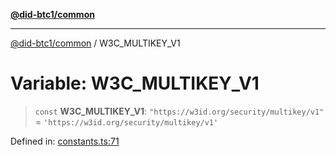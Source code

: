 [**@did-btc1/common**](../README.md)

***

[@did-btc1/common](../globals.md) / W3C\_MULTIKEY\_V1

# Variable: W3C\_MULTIKEY\_V1

> `const` **W3C\_MULTIKEY\_V1**: `"https://w3id.org/security/multikey/v1"` = `'https://w3id.org/security/multikey/v1'`

Defined in: [constants.ts:71](https://github.com/dcdpr/did-btc1-js/blob/4ab6f9915d95beed9bc633644c9db1539395f512/packages/common/src/constants.ts#L71)
